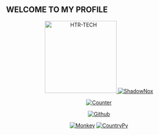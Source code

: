 ## WELCOME TO MY PROFILE
<p align="center"><a href="https://github.com/ShadowNoxX"><img src="https://avatars.githubusercontent.com/u/43514781?s=400&u=6dc517df2f007b0d1699ffc341507e6684741551&v=4" height='195' alt="HTR-TECH">
<a href="https://github.com/ShadowNoxX"><img title="ShadowNox" src="https://github-readme-stats.vercel.app/api?username=ShadowNoxX&show_icons=true&include_all_commits=true&theme=chartreuse-dark&cache_seconds=3200"></a>
</p>

<p align="center">
<a href="https://github.com/ShadowNoxX"><img title="Counter" src="https://komarev.com/ghpvc/?username=ShadowNoxX&color=blueviolet&style=flat-square"></a>
</p>

<p align="center">
<a href="https://github.com/ShadowNoxX"><img title="Github" src="https://img.shields.io/badge/Github-ShadowNoxX-blue?style=for-the-badge&logo=github"></a>
</p>

<p align="center">
<a href="https://github.com/ShadowNoxX/Monkey"><img title="Monkey" src="https://github-readme-stats.vercel.app/api/pin/?username=ShadowNoxX&repo=Monkey&theme=dark"></a>
<a href="https://github.com/ShadowNoxX/VideoToAsciiPlayer"><img title="CountryPy" src="https://github-readme-stats.vercel.app/api/pin/?username=ShadowNoxX&repo=VideoToAsciiPlayer&theme=dark"></a>
</p>
